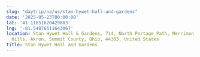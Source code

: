 ```yaml
---
slug: "daytrip/na/us/stan-hywet-hall-and-gardens"
date: '2025-05-23T00:00:00'
lat: '41.11651620429883'
lng: '-81.54876511643067'
location: Stan Hywet Hall & Gardens, 714, North Portage Path, Merriman Heights, Merriman
  Hills, Akron, Summit County, Ohio, 44303, United States
title: Stan Hywet Hall and Gardens
---
```



